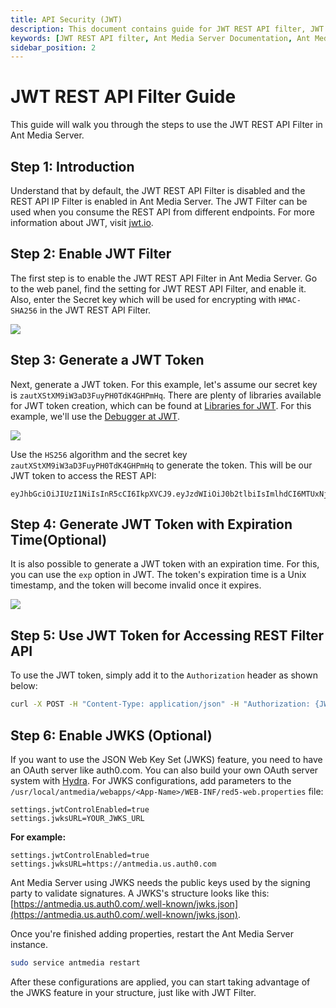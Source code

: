 ```yaml
---
title: API Security (JWT) 
description: This document contains guide for JWT REST API filter, JWT tokens and JWT token with expiration time.
keywords: [JWT REST API filter, Ant Media Server Documentation, Ant Media Server Tutorials]
sidebar_position: 2
---
```


# JWT REST API Filter Guide

This guide will walk you through the steps to use the JWT REST API Filter in Ant Media Server.

## Step 1: Introduction

Understand that by default, the JWT REST API Filter is disabled and the REST API IP Filter is enabled in Ant Media Server. The JWT Filter can be used when you consume the REST API from different endpoints. For more information about JWT, visit [jwt.io](https://jwt.io).

## Step 2: Enable JWT Filter

The first step is to enable the JWT REST API Filter in Ant Media Server. Go to the web panel, find the setting for JWT REST API Filter, and enable it. Also, enter the Secret key which will be used for encrypting with `HMAC-SHA256` in the JWT REST API Filter.

![](@site/static/img/jwt-filter-enable.png)

## Step 3: Generate a JWT Token

Next, generate a JWT token. For this example, let's assume our secret key is `zautXStXM9iW3aD3FuyPH0TdK4GHPmHq`. There are plenty of libraries available for JWT token creation, which can be found at [Libraries for JWT](https://jwt.io/libraries/). For this example, we'll use the [Debugger at JWT](https://jwt.io/#debugger-io).

![](@site/static/img/generate_jwt_token.png)

Use the `HS256` algorithm and the secret key `zautXStXM9iW3aD3FuyPH0TdK4GHPmHq` to generate the token. This will be our JWT token to access the REST API:

```
eyJhbGciOiJIUzI1NiIsInR5cCI6IkpXVCJ9.eyJzdWIiOiJ0b2tlbiIsImlhdCI6MTUxNjIzOTAyMn0.OESIxgNsnD_JwByKTXcrw9Ov4GaOUZw66QxMfmudhKQ
```

## Step 4: Generate JWT Token with Expiration Time(Optional)

It is also possible to generate a JWT token with an expiration time. For this, you can use the `exp` option in JWT. The token's expiration time is a Unix timestamp, and the token will become invalid once it expires.

![](@site/static/img/rest-api/generate-jwt-expire-time.png)

## Step 5: Use JWT Token for Accessing REST Filter API

To use the JWT token, simply add it to the `Authorization` header as shown below:

```bash
curl -X POST -H "Content-Type: application/json" -H "Authorization: {JWTToken}" "https://{domain:port}/{application}/rest/v2/broadcasts/create" -d '{"name":"streamName"}'
```

## Step 6: Enable JWKS (Optional)

If you want to use the JSON Web Key Set (JWKS) feature, you need to have an OAuth server like auth0.com. You can also build your own OAuth server system with [Hydra](https://www.ory.sh/hydra/docs/install). For JWKS configurations, add parameters to the `/usr/local/antmedia/webapps/<App-Name>/WEB-INF/red5-web.properties` file:

```
settings.jwtControlEnabled=true
settings.jwksURL=YOUR_JWKS_URL
```

**For example:**

```
settings.jwtControlEnabled=true
settings.jwksURL=https://antmedia.us.auth0.com
```

Ant Media Server using JWKS needs the public keys used by the signing party to validate signatures. A JWKS's structure looks like this: [https://antmedia.us.auth0.com/.well-known/jwks.json](https://antmedia.us.auth0.com/.well-known/jwks.json).

Once you're finished adding properties, restart the Ant Media Server instance.

```bash
sudo service antmedia restart
```
After these configurations are applied, you can start taking advantage of the JWKS feature in your structure, just like with JWT Filter.

